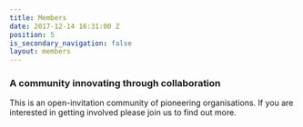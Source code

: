 ```yaml
---
title: Members
date: 2017-12-14 16:31:00 Z
position: 5
is_secondary_navigation: false
layout: members
---
```


### A community innovating through collaboration

This is an open-invitation community of pioneering organisations.
If you are interested in getting involved please join us to find out more.

